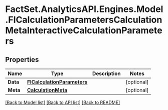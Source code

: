 # FactSet.AnalyticsAPI.Engines.Model.FICalculationParametersCalculationMetaInteractiveCalculationParameters

## Properties

Name | Type | Description | Notes
------------ | ------------- | ------------- | -------------
**Data** | [**FICalculationParameters**](FICalculationParameters.md) |  | [optional] 
**Meta** | [**CalculationMeta**](CalculationMeta.md) |  | [optional] 

[[Back to Model list]](../README.md#documentation-for-models) [[Back to API list]](../README.md#documentation-for-api-endpoints) [[Back to README]](../README.md)

